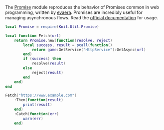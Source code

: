 The [Promise](https://github.com/Sleitnick/Knit/blob/main/src/Util/Promise.lua) module reproduces the behavior of Promises common in web programming, written by [evaera](https://github.com/evaera). Promises are incredibly useful for managing asynchronous flows. Read the [official documentation](https://eryn.io/roblox-lua-promise/api/Promise/) for usage.

```lua
local Promise = require(Knit.Util.Promise)

local function Fetch(url)
	return Promise.new(function(resolve, reject)
		local success, result = pcall(function()
			return game:GetService("HttpService"):GetAsync(url)
		end)
		if (success) then
			resolve(result)
		else
			reject(result)
		end
	end)
end

Fetch("https://www.example.com")
	:Then(function(result)
		print(result)
	end)
	:Catch(function(err)
		warn(err)
	end)
```
